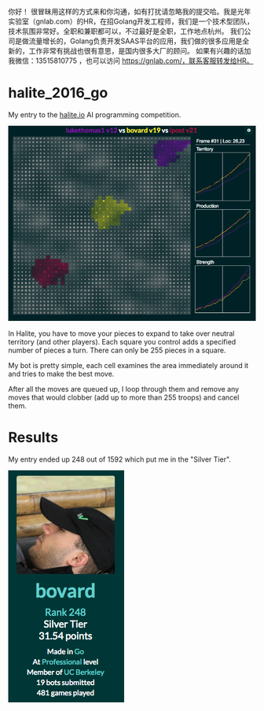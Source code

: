 你好！
很冒昧用这样的方式来和你沟通，如有打扰请忽略我的提交哈。我是光年实验室（gnlab.com）的HR，在招Golang开发工程师，我们是一个技术型团队，技术氛围非常好。全职和兼职都可以，不过最好是全职，工作地点杭州。
我们公司是做流量增长的，Golang负责开发SAAS平台的应用，我们做的很多应用是全新的，工作非常有挑战也很有意思，是国内很多大厂的顾问。
如果有兴趣的话加我微信：13515810775  ，也可以访问 https://gnlab.com/，联系客服转发给HR。
# halite_2016_go

My entry to the [halite.io](https://halite.io) AI programming competition. 

![game](game.png)

In Halite, you have to move your pieces to expand to take over neutral territory (and other players). Each square you control adds a specified number of pieces a turn. There can only be 255 pieces in a square.

My bot is pretty simple, each cell examines the area immediately around it and tries to make the best move.

After all the moves are queued up, I loop through them and remove any moves that would clobber (add up to more than 255 troops) and cancel them.

# Results
My entry ended up 248 out of 1592 which put me in the "Silver Tier".

![results](results.png)

